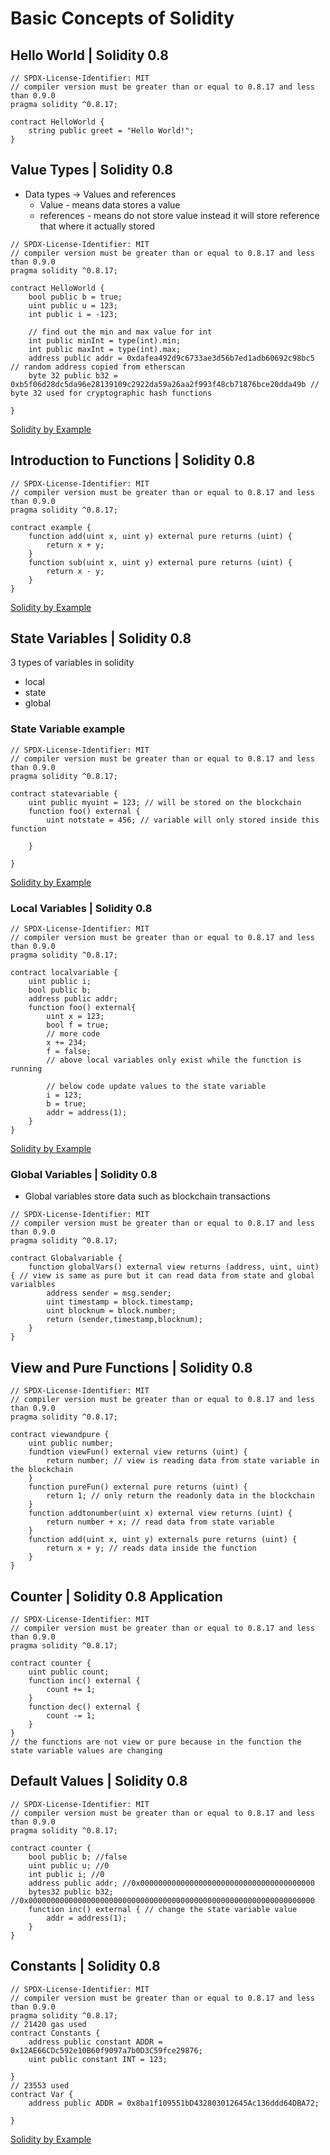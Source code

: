 # Basic Concepts of Solidity
## Hello World | Solidity 0.8
```sol
// SPDX-License-Identifier: MIT
// compiler version must be greater than or equal to 0.8.17 and less than 0.9.0
pragma solidity ^0.8.17;

contract HelloWorld {
    string public greet = "Hello World!";
}
```

## Value Types | Solidity 0.8
- Data types -> Values and references
  - Value - means data stores a value
  - references - means do not store value instead it will store reference that where it actually stored
  
```sol
// SPDX-License-Identifier: MIT
// compiler version must be greater than or equal to 0.8.17 and less than 0.9.0
pragma solidity ^0.8.17;

contract HelloWorld {
    bool public b = true;
    uint public u = 123;
    int public i = -123;

    // find out the min and max value for int
    int public minInt = type(int).min;
    int public maxInt = type(int).max;
    address public addr = 0xdafea492d9c6733ae3d56b7ed1adb60692c98bc5 // random address copied from etherscan
    byte 32 public b32 = 0xb5f06d28dc5da96e28139109c2922da59a26aa2f993f48cb71876bce20dda49b // byte 32 used for cryptographic hash functions
    
}
```
[Solidity by Example](https://solidity-by-example.org/primitives/)

## Introduction to Functions | Solidity 0.8
```sol
// SPDX-License-Identifier: MIT
// compiler version must be greater than or equal to 0.8.17 and less than 0.9.0
pragma solidity ^0.8.17;

contract example {
    function add(uint x, uint y) external pure returns (uint) {
        return x + y;
    }
    function sub(uint x, uint y) external pure returns (uint) {
        return x - y;
    }
}
```
[Solidity by Example](https://solidity-by-example.org/function/)

## State Variables | Solidity 0.8

3 types of variables in solidity
- local
- state
- global
### State Variable example
```sol
// SPDX-License-Identifier: MIT
// compiler version must be greater than or equal to 0.8.17 and less than 0.9.0
pragma solidity ^0.8.17;

contract statevariable {
    uint public myuint = 123; // will be stored on the blockchain
    function foo() external {
        uint notstate = 456; // variable will only stored inside this function

    }

}
```
[Solidity by Example](https://solidity-by-example.org/variables/)

### Local Variables | Solidity 0.8
```sol
// SPDX-License-Identifier: MIT
// compiler version must be greater than or equal to 0.8.17 and less than 0.9.0
pragma solidity ^0.8.17;

contract localvariable {
    uint public i;
    bool public b;
    address public addr;
    function foo() external{
        uint x = 123;
        bool f = true;
        // more code
        x += 234;
        f = false;
        // above local variables only exist while the function is running

        // below code update values to the state variable
        i = 123;
        b = true;
        addr = address(1);
    }
}
```
[Solidity by Example](https://solidity-by-example.org/variables/)

### Global Variables | Solidity 0.8
- Global variables store data such as blockchain transactions

```sol
// SPDX-License-Identifier: MIT
// compiler version must be greater than or equal to 0.8.17 and less than 0.9.0
pragma solidity ^0.8.17;

contract Globalvariable {
    function globalVars() external view returns (address, uint, uint) { // view is same as pure but it can read data from state and global varialbles
        address sender = msg.sender;
        uint timestamp = block.timestamp;
        uint blocknum = block.number;
        return (sender,timestamp,blocknum);
    }
}
```
## View and Pure Functions | Solidity 0.8
```sol
// SPDX-License-Identifier: MIT
// compiler version must be greater than or equal to 0.8.17 and less than 0.9.0
pragma solidity ^0.8.17;

contract viewandpure {
    uint public number;
    fundtion viewFun() external view returns (uint) {
        return number; // view is reading data from state variable in the blockchain
    }
    function pureFun() external pure returns (uint) {
        return 1; // only return the readonly data in the blockchain
    }
    function addtonumber(uint x) external view returns (uint) {
        return number + x; // read data from state variable
    }
    function add(uint x, uint y) externals pure returns (uint) {
        return x + y; // reads data inside the function
    }
}
```
## Counter | Solidity 0.8 Application
```sol
// SPDX-License-Identifier: MIT
// compiler version must be greater than or equal to 0.8.17 and less than 0.9.0
pragma solidity ^0.8.17;

contract counter {
    uint public count;
    function inc() external {
        count += 1;
    }
    function dec() external {
        count -= 1;
    }
}
// the functions are not view or pure because in the function the state variable values are changing
```
## Default Values | Solidity 0.8
```sol
// SPDX-License-Identifier: MIT
// compiler version must be greater than or equal to 0.8.17 and less than 0.9.0
pragma solidity ^0.8.17;

contract counter {
    bool public b; //false
    uint public u; //0
    int public i; //0
    address public addr; //0x000000000000000000000000000000000000000
    bytes32 public b32; //0x0000000000000000000000000000000000000000000000000000000000000000
    function inc() external { // change the state variable value
        addr = address(1);
    }
}
```

## Constants | Solidity 0.8
```sol
// SPDX-License-Identifier: MIT
// compiler version must be greater than or equal to 0.8.17 and less than 0.9.0
pragma solidity ^0.8.17;
// 21420 gas used
contract Constants {
    address public constant ADDR = 0x12AE66CDc592e10B60f9097a7b0D3C59fce29876;
    uint public constant INT = 123;
    
}
// 23553 used
contract Var {
    address public ADDR = 0x8ba1f109551bD432803012645Ac136ddd64DBA72;

}
```
[Solidity by Example](https://solidity-by-example.org/constants/)
